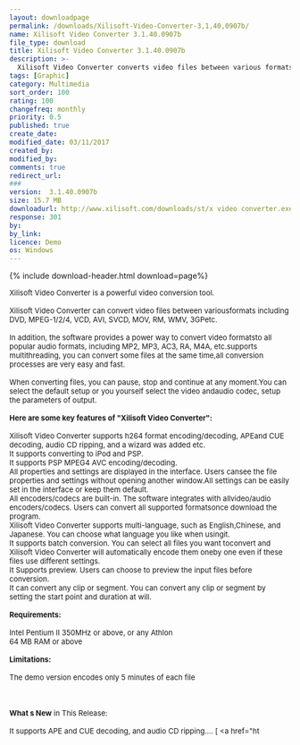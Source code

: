 ```yaml
---
layout: downloadpage
permalink: /downloads/Xilisoft-Video-Converter-3,1,40,0907b/
name: Xilisoft Video Converter 3.1.40.0907b
file_type: download
title: Xilisoft Video Converter 3.1.40.0907b
description: >-
  Xilisoft Video Converter converts video files between various formats and grab audio from video
tags: [Graphic]
category: Multimedia
sort_order: 100
rating: 100
changefreq: monthly
priority: 0.5
published: true
create_date:
modified_date: 03/11/2017
created_by:
modified_by:
comments: true
redirect_url:
###
version:  3.1.40.0907b
size: 15.7 MB
downloadurl: http://www.xilisoft.com/downloads/st/x video converter.exe
response: 301
by:
by_link:
licence: Demo
os: Windows
---
```


{% include download-header.html download=page%}

<p style="fix-download-text !important">
<p><font size="2">Xilisoft Video Converter is a powerful video conversion tool. <br />
<br />
Xilisoft Video Converter can convert video files between variousformats including DVD, MPEG-1/2/4, VCD, AVI, SVCD, MOV, RM, WMV, 3GPetc. <br />
<br />
In addition, the software provides a power way to convert video formatsto all popular audio formats, including MP2, MP3, AC3, RA, M4A, etc.supports multithreading, you can convert some files at the same time,all conversion processes are very easy and fast. <br />
<br />
When converting files, you can pause, stop and continue at any moment.You can select the default setup or you yourself select the video andaudio codec, setup the parameters of output. <br />
<br />
<span><strong>Here are some key features of "Xilisoft </strong><strong>Video Converter":</strong></span><br />
<br />
Xilisoft Video Converter supports h264 format encoding/decoding, APEand CUE decoding, audio CD ripping, and a wizard was added etc. <br />
It supports converting to iPod and PSP.<br />
It supports PSP MPEG4 AVC encoding/decoding.<br />
All properties and settings are displayed in the interface. Users cansee the file properties and settings without opening another window.All settings can be easily set in the interface or keep them default.<br />
All encoders/codecs are built-in. The software integrates with allvideo/audio encoders/codecs. Users can convert all supported formatsonce download the program.<br />
Xilisoft Video Converter supports multi-language, such as English,Chinese, and Japanese. You can choose what language you like when usingit.<br />
It supports batch conversion. You can select all files you want toconvert and Xilisoft Video Converter will automatically encode them oneby one even if these files use different settings.<br />
It Supports preview. Users can choose to preview the input files before conversion.<br />
It can convert any clip or segment. You can convert any clip or segment by setting the start point and duration at will.<br />
<br />
<span><strong>Requirements:</strong></span><br />
<br />
Intel Pentium II 350MHz or above, or any Athlon <br />
64 MB RAM or above<br />
<br />
<span><strong>Limitations:</strong></span><br />
<br />
The demo version encodes only 5 minutes of each file<br />
</font></p>
<div class="celltext_big"><br />
<br />
<font size="2"><strong>What s New</strong> in This Release:<br />
<br />
It supports APE and CUE decoding, and audio CD ripping.... [ &lt;a href="ht</font></div></p>
